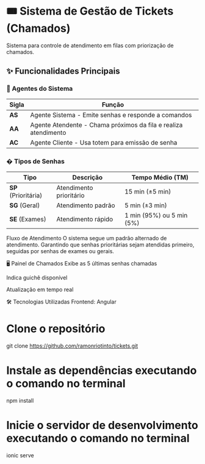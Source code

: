 # 🎟️ Sistema de Gestão de Tickets (Chamados)

Sistema para controle de atendimento em filas com priorização de chamados.

## ✨ Funcionalidades Principais

### 👥 Agentes do Sistema
| Sigla | Função |
|-------|--------|
| **AS** | Agente Sistema - Emite senhas e responde a comandos |
| **AA** | Agente Atendente - Chama próximos da fila e realiza atendimento |
| **AC** | Agente Cliente - Usa totem para emissão de senha |

### � Tipos de Senhas
| Tipo | Descrição | Tempo Médio (TM) |
|------|-----------|------------------|
| **SP** (Prioritária) | Atendimento prioritário | 15 min (±5 min) |
| **SG** (Geral) | Atendimento padrão | 5 min (±3 min) |
| **SE** (Exames) | Atendimento rápido | 1 min (95%) ou 5 min (5%) |


Fluxo de Atendimento
O sistema segue um padrão alternado de atendimento.
Garantindo que senhas prioritárias sejam atendidas primeiro, seguidas por senhas de exames ou gerais.


🖥️ Painel de Chamados
Exibe as 5 últimas senhas chamadas

Indica guichê disponível

Atualização em tempo real


🛠️ Tecnologias Utilizadas
Frontend:
Angular


# Clone o repositório
git clone https://github.com/ramonriotinto/tickets.git

# Instale as dependências executando o comando no terminal
npm install

# Inicie o servidor de desenvolvimento executando o comando no terminal
ionic serve